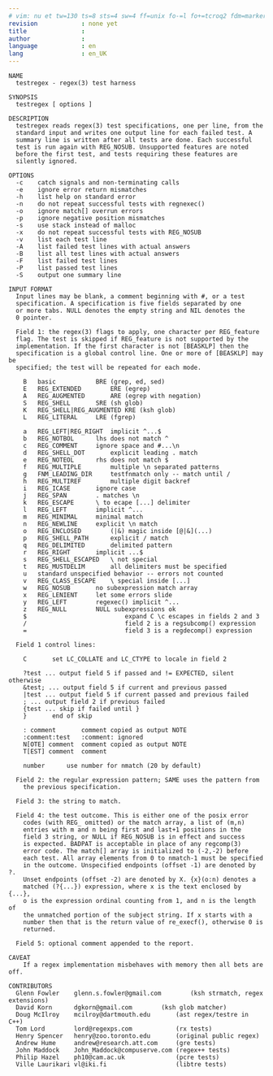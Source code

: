 ```yaml
---
# vim: nu et tw=130 ts=8 sts=4 sw=4 ff=unix fo-=l fo+=tcroq2 fdm=marker fmr=@{,@} spell spelllang=en_gb
revision            : none yet
title               :
author              :
language            : en
lang                : en_UK
---
```


    NAME
      testregex - regex(3) test harness

    SYNOPSIS
      testregex [ options ]

    DESCRIPTION
      testregex reads regex(3) test specifications, one per line, from the
      standard input and writes one output line for each failed test. A
      summary line is written after all tests are done. Each successful
      test is run again with REG_NOSUB. Unsupported features are noted
      before the first test, and tests requiring these features are
      silently ignored.

    OPTIONS
      -c    catch signals and non-terminating calls
      -e    ignore error return mismatches
      -h    list help on standard error
      -n    do not repeat successful tests with regnexec()
      -o    ignore match[] overrun errors
      -p    ignore negative position mismatches
      -s    use stack instead of malloc
      -x    do not repeat successful tests with REG_NOSUB
      -v    list each test line
      -A    list failed test lines with actual answers
      -B    list all test lines with actual answers
      -F    list failed test lines
      -P    list passed test lines
      -S    output one summary line

    INPUT FORMAT
      Input lines may be blank, a comment beginning with #, or a test
      specification. A specification is five fields separated by one
      or more tabs. NULL denotes the empty string and NIL denotes the
      0 pointer.

      Field 1: the regex(3) flags to apply, one character per REG_feature
      flag. The test is skipped if REG_feature is not supported by the
      implementation. If the first character is not [BEASKLP] then the
      specification is a global control line. One or more of [BEASKLP] may be
      specified; the test will be repeated for each mode.

        B   basic           BRE (grep, ed, sed)
        E   REG_EXTENDED        ERE (egrep)
        A   REG_AUGMENTED       ARE (egrep with negation)
        S   REG_SHELL       SRE (sh glob)
        K   REG_SHELL|REG_AUGMENTED KRE (ksh glob)
        L   REG_LITERAL     LRE (fgrep)

        a   REG_LEFT|REG_RIGHT  implicit ^...$
        b   REG_NOTBOL      lhs does not match ^
        c   REG_COMMENT     ignore space and #...\n
        d   REG_SHELL_DOT       explicit leading . match
        e   REG_NOTEOL      rhs does not match $
        f   REG_MULTIPLE        multiple \n separated patterns
        g   FNM_LEADING_DIR     testfnmatch only -- match until /
        h   REG_MULTIREF        multiple digit backref
        i   REG_ICASE       ignore case
        j   REG_SPAN        . matches \n
        k   REG_ESCAPE      \ to ecape [...] delimiter
        l   REG_LEFT        implicit ^...
        m   REG_MINIMAL     minimal match
        n   REG_NEWLINE     explicit \n match
        o   REG_ENCLOSED        (|&) magic inside [@|&](...)
        p   REG_SHELL_PATH      explicit / match
        q   REG_DELIMITED       delimited pattern
        r   REG_RIGHT       implicit ...$
        s   REG_SHELL_ESCAPED   \ not special
        t   REG_MUSTDELIM       all delimiters must be specified
        u   standard unspecified behavior -- errors not counted
        v   REG_CLASS_ESCAPE    \ special inside [...]
        w   REG_NOSUB       no subexpression match array
        x   REG_LENIENT     let some errors slide
        y   REG_LEFT        regexec() implicit ^...
        z   REG_NULL        NULL subexpressions ok
        $                           expand C \c escapes in fields 2 and 3
        /                           field 2 is a regsubcomp() expression
        =                           field 3 is a regdecomp() expression

      Field 1 control lines:

        C       set LC_COLLATE and LC_CTYPE to locale in field 2

        ?test ... output field 5 if passed and != EXPECTED, silent otherwise
        &test; ... output field 5 if current and previous passed
        |test ... output field 5 if current passed and previous failed
        ; ... output field 2 if previous failed
        {test ... skip if failed until }
        }       end of skip

        : comment       comment copied as output NOTE
        :comment:test   :comment: ignored
        N[OTE] comment  comment copied as output NOTE
        T[EST] comment  comment

        number      use number for nmatch (20 by default)

      Field 2: the regular expression pattern; SAME uses the pattern from
        the previous specification.

      Field 3: the string to match.

      Field 4: the test outcome. This is either one of the posix error
        codes (with REG_ omitted) or the match array, a list of (m,n)
        entries with m and n being first and last+1 positions in the
        field 3 string, or NULL if REG_NOSUB is in effect and success
        is expected. BADPAT is acceptable in place of any regcomp(3)
        error code. The match[] array is initialized to (-2,-2) before
        each test. All array elements from 0 to nmatch-1 must be specified
        in the outcome. Unspecified endpoints (offset -1) are denoted by ?.
        Unset endpoints (offset -2) are denoted by X. {x}(o:n) denotes a
        matched (?{...}) expression, where x is the text enclosed by {...},
        o is the expression ordinal counting from 1, and n is the length of
        the unmatched portion of the subject string. If x starts with a
        number then that is the return value of re_execf(), otherwise 0 is
        returned.

      Field 5: optional comment appended to the report.

    CAVEAT
        If a regex implementation misbehaves with memory then all bets are off.

    CONTRIBUTORS
      Glenn Fowler    glenn.s.fowler@gmail.com        (ksh strmatch, regex extensions)
      David Korn      dgkorn@gmail.com        (ksh glob matcher)
      Doug McIlroy    mcilroy@dartmouth.edu       (ast regex/testre in C++)
      Tom Lord        lord@regexps.com            (rx tests)
      Henry Spencer   henry@zoo.toronto.edu       (original public regex)
      Andrew Hume     andrew@research.att.com     (gre tests)
      John Maddock    John_Maddock@compuserve.com (regex++ tests)
      Philip Hazel    ph10@cam.ac.uk              (pcre tests)
      Ville Laurikari vl@iki.fi                   (libtre tests)
